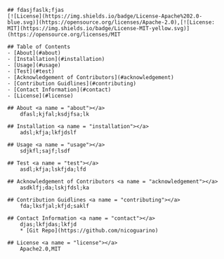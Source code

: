 

    ## fdasjfaslk;fjas
    [![License](https://img.shields.io/badge/License-Apache%202.0-blue.svg)](https://opensource.org/licenses/Apache-2.0),[![License: MIT](https://img.shields.io/badge/License-MIT-yellow.svg)](https://opensource.org/licenses/MIT

    ## Table of Contents
    - [About](#about)
    - [Installation](#installation)
    - [Usage](#usage)
    - [Test](#test)
    - [Acknowledgement of Contributors](#acknowledgement)
    - [Contribution Guidlines](#contributing)
    - [Contact Information](#contact)
    - [License](#license)

    ## About <a name = "about"></a>
        dfasl;kjfal;ksdjfsa;lk

    ## Installation <a name = "installation"></a>
        adsl;kfja;lkfjdslf

    ## Usage <a name = "usage"></a>
        sdjkfl;sajf;lsdf

    ## Test <a name = "test"></a>
        asdl;kfja;lskfjda;lfd

    ## Acknowledgement of Contributors <a name = "acknowledgement"></a>
        asdklfj;da;lskjfdsl;ka

    ## Contribution Guidlines <a name = "contributing"></a>
        fda;lksfjal;kfjd;saklf

    ## Contact Information <a name = "contact"></a>
        djas;lkfjdas;lkfjd
        * [Git Repo](https://github.com/nicoguarino)

    ## License <a name = "license"></a>
        Apache2.0,MIT

